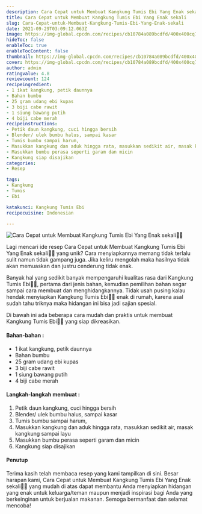 ```yaml
---
description: Cara Cepat untuk Membuat Kangkung Tumis Ebi Yang Enak sekali"
title: Cara Cepat untuk Membuat Kangkung Tumis Ebi Yang Enak sekali
slug: Cara-Cepat-untuk-Membuat-Kangkung-Tumis-Ebi-Yang-Enak-sekali
date: 2021-09-29T03:09:12.063Z
image: https://img-global.cpcdn.com/recipes/cb10784a089bcdfd/400x400cq70/photo.jpg
hideToc: false
enableToc: true
enableTocContent: false
thumbnail: https://img-global.cpcdn.com/recipes/cb10784a089bcdfd/400x400cq70/photo.jpg
cover: https://img-global.cpcdn.com/recipes/cb10784a089bcdfd/400x400cq70/photo.jpg
author: admin
ratingvalue: 4.8
reviewcount: 124
recipeingredient:
- 1 ikat kangkung, petik daunnya
- Bahan bumbu
- 25 gram udang ebi kupas
- 3 biji cabe rawit
- 1 siung bawang putih
- 4 biji cabe merah
recipeinstructions:
- Petik daun kangkung, cuci hingga bersih
- Blender/ ulek bumbu halus, sampai kasar
- Tumis bumbu sampai harum,
- Masukkan kangkung dan aduk hingga rata, masukkan sedikit air, masak kangkung sampai layu
- Masukkan bumbu perasa seperti garam dan micin
- Kangkung siap disajikan
categories:
- Resep

tags:
- Kangkung
- Tumis
- Ebi

katakunci: Kangkung Tumis Ebi
recipecuisine: Indonesian

---
```


![Cara Cepat untuk Membuat Kangkung Tumis Ebi Yang Enak sekali👩‍🍳](https://img-global.cpcdn.com/recipes/cb10784a089bcdfd/400x400cq70/photo.jpg)

Lagi mencari ide resep Cara Cepat untuk Membuat Kangkung Tumis Ebi Yang Enak sekali👩‍🍳 yang unik? Cara menyiapkannya memang tidak terlalu sulit namun tidak gampang juga. Jika keliru mengolah maka hasilnya tidak akan memuaskan dan justru cenderung tidak enak.

Banyak hal yang sedikit banyak mempengaruhi kualitas rasa dari Kangkung Tumis Ebi👩‍🍳, pertama dari jenis bahan, kemudian pemilihan bahan segar sampai cara membuat dan menghidangkannya. Tidak usah pusing kalau hendak menyiapkan Kangkung Tumis Ebi👩‍🍳 enak di rumah, karena asal sudah tahu triknya maka hidangan ini bisa jadi sajian spesial.

Di bawah ini ada beberapa cara mudah dan praktis untuk membuat Kangkung Tumis Ebi👩‍🍳 yang siap dikreasikan.

<!--inarticleads1-->

#### Bahan-bahan :

- 1 ikat kangkung, petik daunnya
- Bahan bumbu
- 25 gram udang ebi kupas
- 3 biji cabe rawit
- 1 siung bawang putih
- 4 biji cabe merah

<!--inarticleads2-->

#### Langkah-langkah membuat :

1. Petik daun kangkung, cuci hingga bersih
1. Blender/ ulek bumbu halus, sampai kasar
1. Tumis bumbu sampai harum,
1. Masukkan kangkung dan aduk hingga rata, masukkan sedikit air, masak kangkung sampai layu
1. Masukkan bumbu perasa seperti garam dan micin
1. Kangkung siap disajikan

#### Penutup

Terima kasih telah membaca resep yang kami tampilkan di sini. Besar harapan kami, Cara Cepat untuk Membuat Kangkung Tumis Ebi Yang Enak sekali👩‍🍳 yang mudah di atas dapat membantu Anda menyiapkan hidangan yang enak untuk keluarga/teman maupun menjadi inspirasi bagi Anda yang berkeinginan untuk berjualan makanan. Semoga bermanfaat dan selamat mencoba!